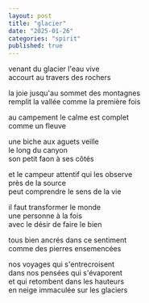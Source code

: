 ```yaml
---
layout: post
title: "glacier"
date: "2025-01-26"
categories: "spirit"
published: true
---
```


venant du glacier l'eau vive  
accourt au travers des rochers  

la joie jusqu'au sommet des montagnes  
remplit la vallée comme la première fois  

au campement le calme est complet  
comme un fleuve  

une biche aux aguets veille  
le long du canyon  
son petit faon à ses côtés  

et le campeur attentif qui les observe  
près de la source  
peut comprendre le sens de la vie  

il faut transformer le monde  
une personne à la fois  
avec le désir de faire le bien  

tous bien ancrés dans ce sentiment  
comme des pierres ensemencées  

nos voyages qui s'entrecroisent  
dans nos pensées qui s'évaporent  
et qui retombent dans les hauteurs  
en neige immaculée sur les glaciers  
